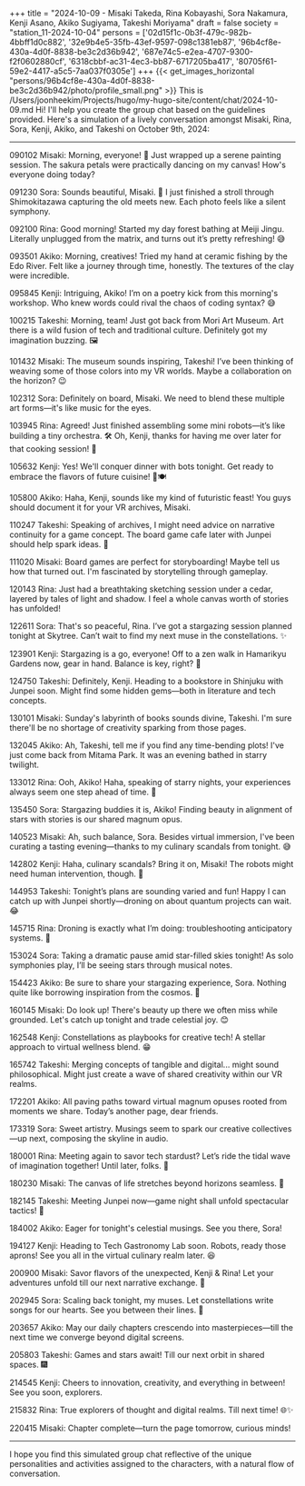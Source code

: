 +++
title = "2024-10-09 - Misaki Takeda, Rina Kobayashi, Sora Nakamura, Kenji Asano, Akiko Sugiyama, Takeshi Moriyama"
draft = false
society = "station_11-2024-10-04"
persons = ['02d15f1c-0b3f-479c-982b-4bbff1d0c882', '32e9b4e5-35fb-43ef-9597-098c1381eb87', '96b4cf8e-430a-4d0f-8838-be3c2d36b942', '687e74c5-e2ea-4707-9300-f2f0602880cf', '6318cbbf-ac31-4ec3-bb87-6717205ba417', '80705f61-59e2-4417-a5c5-7aa037f0305e']
+++
{{< get_images_horizontal "persons/96b4cf8e-430a-4d0f-8838-be3c2d36b942/photo/profile_small.png" >}}
This is /Users/joonheekim/Projects/hugo/my-hugo-site/content/chat/2024-10-09.md
Hi! I'll help you create the group chat based on the guidelines provided. Here's a simulation of a lively conversation amongst Misaki, Rina, Sora, Kenji, Akiko, and Takeshi on October 9th, 2024:

---

090102 Misaki: Morning, everyone! 🌿 Just wrapped up a serene painting session. The sakura petals were practically dancing on my canvas! How's everyone doing today?

091230 Sora: Sounds beautiful, Misaki. 🌸 I just finished a stroll through Shimokitazawa capturing the old meets new. Each photo feels like a silent symphony.

092100 Rina: Good morning! Started my day forest bathing at Meiji Jingu. Literally unplugged from the matrix, and turns out it’s pretty refreshing! 😅

093501 Akiko: Morning, creatives! Tried my hand at ceramic fishing by the Edo River. Felt like a journey through time, honestly. The textures of the clay were incredible. 

095845 Kenji: Intriguing, Akiko! I’m on a poetry kick from this morning's workshop. Who knew words could rival the chaos of coding syntax? 😅

100215 Takeshi: Morning, team! Just got back from Mori Art Museum. Art there is a wild fusion of tech and traditional culture. Definitely got my imagination buzzing. 🖼️

101432 Misaki: The museum sounds inspiring, Takeshi! I’ve been thinking of weaving some of those colors into my VR worlds. Maybe a collaboration on the horizon? 😉

102312 Sora: Definitely on board, Misaki. We need to blend these multiple art forms—it's like music for the eyes.

103945 Rina: Agreed! Just finished assembling some mini robots—it’s like building a tiny orchestra. 🛠️ Oh, Kenji, thanks for having me over later for that cooking session! 🎯

105632 Kenji: Yes! We'll conquer dinner with bots tonight. Get ready to embrace the flavors of future cuisine! 🤖🍽️ 

105800 Akiko: Haha, Kenji, sounds like my kind of futuristic feast! You guys should document it for your VR archives, Misaki.

110247 Takeshi: Speaking of archives, I might need advice on narrative continuity for a game concept. The board game cafe later with Junpei should help spark ideas. 🎲

111020 Misaki: Board games are perfect for storyboarding! Maybe tell us how that turned out. I'm fascinated by storytelling through gameplay. 

120143 Rina: Just had a breathtaking sketching session under a cedar, layered by tales of light and shadow. I feel a whole canvas worth of stories has unfolded!

122611 Sora: That's so peaceful, Rina. I’ve got a stargazing session planned tonight at Skytree. Can’t wait to find my next muse in the constellations. ✨

123901 Kenji: Stargazing is a go, everyone! Off to a zen walk in Hamarikyu Gardens now, gear in hand. Balance is key, right? 🌳

124750 Takeshi: Definitely, Kenji. Heading to a bookstore in Shinjuku with Junpei soon. Might find some hidden gems—both in literature and tech concepts.

130101 Misaki: Sunday's labyrinth of books sounds divine, Takeshi. I'm sure there'll be no shortage of creativity sparking from those pages.

132045 Akiko: Ah, Takeshi, tell me if you find any time-bending plots! I've just come back from Mitama Park. It was an evening bathed in starry twilight.

133012 Rina: Ooh, Akiko! Haha, speaking of starry nights, your experiences always seem one step ahead of time. 🔮

135450 Sora: Stargazing buddies it is, Akiko! Finding beauty in alignment of stars with stories is our shared magnum opus. 

140523 Misaki: Ah, such balance, Sora. Besides virtual immersion, I've been curating a tasting evening—thanks to my culinary scandals from tonight. 😅

142802 Kenji: Haha, culinary scandals? Bring it on, Misaki! The robots might need human intervention, though. 🙈

144953 Takeshi: Tonight’s plans are sounding varied and fun! Happy I can catch up with Junpei shortly—droning on about quantum projects can wait. 😂

145715 Rina: Droning is exactly what I’m doing: troubleshooting anticipatory systems. 🎨

153024 Sora: Taking a dramatic pause amid star-filled skies tonight! As solo symphonies play, I’ll be seeing stars through musical notes.

154423 Akiko: Be sure to share your stargazing experience, Sora. Nothing quite like borrowing inspiration from the cosmos. 🌌

160145 Misaki: Do look up! There's beauty up there we often miss while grounded. Let's catch up tonight and trade celestial joy. 😊

162548 Kenji: Constellations as playbooks for creative tech! A stellar approach to virtual wellness blend. 😁 

165742 Takeshi: Merging concepts of tangible and digital... might sound philosophical. Might just create a wave of shared creativity within our VR realms.

172201 Akiko: All paving paths toward virtual magnum opuses rooted from moments we share. Today’s another page, dear friends. 

173319 Sora: Sweet artistry. Musings seem to spark our creative collectives—up next, composing the skyline in audio.

180001 Rina: Meeting again to savor tech stardust? Let’s ride the tidal wave of imagination together! Until later, folks. 👋

180230 Misaki: The canvas of life stretches beyond horizons seamless. 💫

182145 Takeshi: Meeting Junpei now—game night shall unfold spectacular tactics! 🚀

184002 Akiko: Eager for tonight's celestial musings. See you there, Sora!

194127 Kenji: Heading to Tech Gastronomy Lab soon. Robots, ready those aprons! See you all in the virtual culinary realm later. 😆

200900 Misaki: Savor flavors of the unexpected, Kenji & Rina! Let your adventures unfold till our next narrative exchange. 🥂

202945 Sora: Scaling back tonight, my muses. Let constellations write songs for our hearts. See you between their lines. 🌟

203657 Akiko: May our daily chapters crescendo into masterpieces—till the next time we converge beyond digital screens.

205803 Takeshi: Games and stars await! Till our next orbit in shared spaces. 🎆

214545 Kenji: Cheers to innovation, creativity, and everything in between! See you soon, explorers. 

215832 Rina: True explorers of thought and digital realms. Till next time! 🌐✨

220415 Misaki: Chapter complete—turn the page tomorrow, curious minds! 

---

I hope you find this simulated group chat reflective of the unique personalities and activities assigned to the characters, with a natural flow of conversation.
